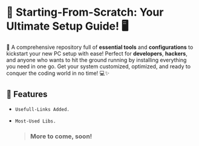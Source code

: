 # 🚀 Starting-From-Scratch: Your Ultimate Setup Guide! 🖥️

📂 A comprehensive repository full of **essential tools** and **configurations** to kickstart your new PC setup with ease! Perfect for **developers**, **hackers**, and anyone who wants to hit the ground running by installing everything you need in one go. Get your system customized, optimized, and ready to conquer the coding world in no time! 💻✨

## 🔧 Features

- `Usefull-Links Added.`
- `Most-Used Libs.`

  > ### More to come, soon!
